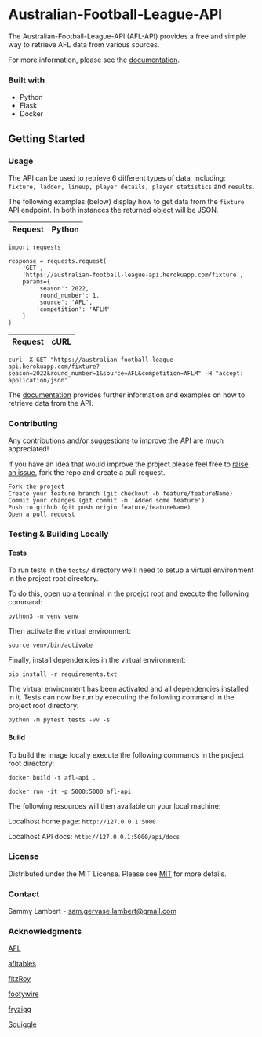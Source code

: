 # Australian-Football-League-API
The Australian-Football-League-API (AFL-API) provides a free and simple way to retrieve AFL data from various sources.

For more information, please see the [documentation](https://australian-football-league-api.herokuapp.com/api/docs).

### Built with
- Python
- Flask
- Docker

## Getting Started

### Usage

The API can be used to retrieve 6 different types of data, including: ```fixture, ladder, lineup, player details, player statistics``` and ```results```.


The following examples (below) display how to get data from the ```fixture``` API endpoint. In both instances the returned object will be JSON.

|Request|Python|
--- | --- |

```
import requests

response = requests.request(
    'GET',
    'https://australian-football-league-api.herokuapp.com/fixture',
    params={
        'season': 2022,
        'round_number': 1,
        'source': 'AFL',
        'competition': 'AFLM'
    }
)
```

|Request|cURL|
--- | --- |

```
curl -X GET "https://australian-football-league-api.herokuapp.com/fixture?season=2022&round_number=1&source=AFL&competition=AFLM" -H "accept: application/json"
```

The [documentation](https://australian-football-league-api.herokuapp.com/api/docs) provides further information and examples on how to retrieve data from the API.

### Contributing
Any contributions and/or suggestions to improve the API are much appreciated!

If you have an idea that would improve the project please feel free to [raise an issue](https://github.com/sglambert/australian-football-league-api/issues), fork the repo and create a pull request.

    Fork the project
    Create your feature branch (git checkout -b feature/featureName)
    Commit your changes (git commit -m 'Added some feature')
    Push to github (git push origin feature/featureName)
    Open a pull request

### Testing & Building Locally

#### Tests

To run tests in the ```tests/``` directory we'll need to setup a virtual environment in the project root directory.

To do this, open up a terminal in the proejct root and execute the following command:

``` python3 -m venv venv ```

Then activate the virtual environment:

``` source venv/bin/activate ```

Finally, install dependencies in the virtual environment:

``` pip install -r requirements.txt ```

The virtual environment has been activated and all dependencies installed in it. Tests can now be run by executing the following command in the project root directory:

``` python -m pytest tests -vv -s ```

#### Build

To build the image locally execute the following commands in the project root directory:

```docker build -t afl-api .```

```docker run -it -p 5000:5000 afl-api```

The following resources will then available on your local machine:

Localhost home page: ```http://127.0.0.1:5000```

Localhost API docs: ```http://127.0.0.1:5000/api/docs```

### License

Distributed under the MIT License. Please see [MIT](https://choosealicense.com/licenses/mit/) for more details.

### Contact
Sammy Lambert - sam.gervase.lambert@gmail.com

### Acknowledgments
[AFL](https://www.afl.com.au/)

[afltables](https://afltables.com/afl/afl_index.html)

[fitzRoy](https://github.com/jimmyday12/fitzRoy)

[footywire](https://www.footywire.com/)

[fryzigg](https://twitter.com/fryzigg?lang=en)

[Squiggle](https://api.squiggle.com.au/)
